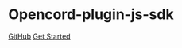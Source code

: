 # Opencord-plugin-js-sdk

[GitHub](https://github.com/docsifyjs/docsify/)
[Get Started](pages/quick_start)